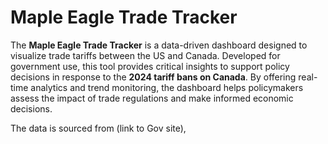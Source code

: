 # Maple Eagle Trade Tracker

The **Maple Eagle Trade Tracker** is a data-driven dashboard designed to visualize trade tariffs between the US and Canada. Developed for government use, this tool provides critical insights to support policy decisions in response to the **2024 tariff bans on Canada**. By offering real-time analytics and trend monitoring, the dashboard helps policymakers assess the impact of trade regulations and make informed economic decisions.  

The data is sourced from (link to Gov site),